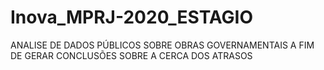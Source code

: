 # Inova_MPRJ-2020_ESTAGIO
ANALISE DE DADOS PÚBLICOS SOBRE OBRAS GOVERNAMENTAIS A FIM DE GERAR CONCLUSÕES SOBRE A CERCA DOS ATRASOS

